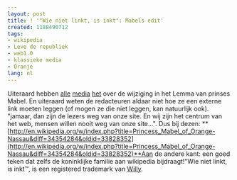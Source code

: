 ```yaml
---
layout: post
title: ! '"Wie niet linkt, is inkt": Mabels edit'
created: 1188490712
tags:
- wikipedia
- Leve de republiek
- web1.0
- klassieke media
- Oranje
lang: nl
---
```

Uiteraard hebben [alle](http://www.volkskrant.nl/technologie/article456413.ece/Friso_en_Mabel_wijzigden_Wikipedia-info_zelf) [media](http://novatv.nl/index.cfm?ACHTERGROND_ID=9806&LN=nl&FUSEACTION=artikelen.details) [het](http://www.nrc.nl/binnenland/article759698.ece/Paleis_paste_lemma_Mabel_aan) over de wijziging in het Lemma van prinses Mabel. En uiteraard weten de redacteuren aldaar niet hoe ze een externe link moeten leggen (of mogen ze die niet leggen, kan natuurlijk ook). "jamaar, dan zijn de lezers weg van onze site. En wij zijn het centrum van het web, mensen willen nooit weg van onze site...". Dus bij dezen: **[http://en.wikipedia.org/w/index.php?title=Princess_Mabel_of_Orange-Nassau&diff=34354284&oldid=33828352](http://en.wikipedia.org/w/index.php?title=Princess_Mabel_of_Orange-Nassau&diff=34354284&oldid=33828352)**Aan de andere kant: een goed teken dat zelfs de koninklijke familie aan wikipedia bijdraagt!"Wie niet linkt, is inkt™, is een registered trademark van [Willy](http://willy.boerland.com/).
